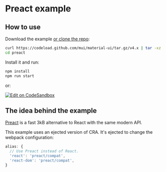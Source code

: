 # Preact example

## How to use

Download the example [or clone the repo](https://github.com/mui-org/material-ui):

```sh
curl https://codeload.github.com/mui/material-ui/tar.gz/v4.x | tar -xz --strip=2  material-ui-4.x/examples/preact
cd preact
```

Install it and run:

```sh
npm install
npm run start
```
or:

[![Edit on CodeSandbox](https://codesandbox.io/static/img/play-codesandbox.svg)](https://codesandbox.io/s/github/mui-org/material-ui/tree/v4.x/examples/preact)

## The idea behind the example

[Preact](https://github.com/developit/preact) is a fast 3kB alternative to React with the same modern API.

This example uses an ejected version of CRA.
It's ejected to change the webpack configuration:

```js
alias: {
  // Use Preact instead of React.
  'react': 'preact/compat',
  'react-dom': 'preact/compat',
}
```
